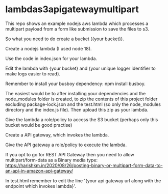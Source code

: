 # lambdas3apigatewaymultipart
This repo shows an example nodejs aws lambda which processes a multipart payload from a form like submission to save the files to s3.

So what you need to do create a bucket ({your bucket}).

Create a nodejs lambda (I used node 18).

Use the code in index.json for your lambda.

Edit the lambda with {your bucket} and {your unique logger identifier to make logs easier to read}.

Remember to install your busboy dependency: npm install busboy.

The easiest would be to after installing your dependencies and the node_modules folder is created, to zip the contents of this project folder excluding package-lock.json and the test.html (so only the node_modules directory and the index.js file). Then upload this zip as your lambda.

Give the lambda a role/policy to access the S3 bucket (perhaps only this bucket would be good practise)

Create a API gateway, which invokes the lambda.

Give the API gateway a role/policy to execute the lambda.

If you opt to go for REST API Gateway then you need to allow multipart/form-data as a Binary media type: https://harishkm.in/2020/08/26/posting-binary-or-multipart-form-data-to-an-api-in-amazon-api-gateway/

In test.html remember to edit the line '{your api gateway url along with the endpoint which invokes lambda}'.

